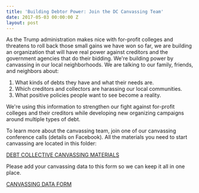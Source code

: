 ```yaml
---
title: 'Building Debtor Power: Join the DC Canvassing Team'
date: 2017-05-03 00:00:00 Z
layout: post
---
```


As the Trump administration makes nice with for-profit colleges and threatens to roll back those small gains we have won so far, we are building an organization that will have real power against creditors and the government agencies that do their bidding. We're building power by canvassing in our local neighborhoods. We are talking to our family, friends, and neighbors about:

1) What kinds of debts they have and what their needs are.
2) Which creditors and collectors are harassing our local communities.
3) What positive policies people want to see become a reality.  

We're using this information to strengthen our fight against for-profit colleges and their creditors while developing new organizing campaigns around multiple types of debt. 

To learn more about the canvassing team, join one of our canvassing conference calls (details on Facebook). All the materials you need to start canvassing are located in this folder:

[DEBT COLLECTIVE CANVASSING MATERIALS](http://drive.google.com/drive/folders/0Bwr4YBvoT1TNZHlYVUV0cUNIZGc)

Please add your canvassing data to this form so we can keep it all in one place. 

[CANVASSING DATA FORM](http://docs.google.com/forms/d/e/1FAIpQLSeR32r96uOBNnLaXAEZPnWHp4TThFF0neRWTG2l-C_QrsDx9Q/viewform)
